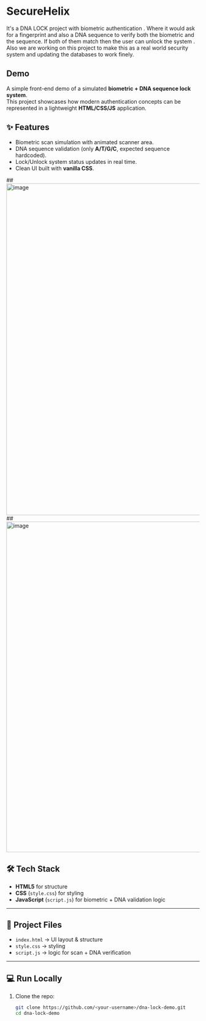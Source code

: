 # SecureHelix
It's a DNA LOCK  project with biometric authentication . Where it would ask for a fingerprint and also a DNA sequence to verify both the biometric and the sequence. If both of them match then the user can unlock the system .   Also we are working on this project to make this as a real world security system and updating the databases to work finely.

## Demo 
A simple front-end demo of a simulated **biometric + DNA sequence lock system**.  
This project showcases how modern authentication concepts can be represented in a lightweight **HTML/CSS/JS** application.

## ✨ Features
- Biometric scan simulation with animated scanner area.
- DNA sequence validation (only **A/T/G/C**, expected sequence hardcoded).
- Lock/Unlock system status updates in real time.
- Clean UI built with **vanilla CSS**.

##<img width="1900" height="865" alt="image" src="https://github.com/user-attachments/assets/c764349e-dbe0-41ef-8175-eb39a0c96b1e" />
##<img width="1915" height="862" alt="image" src="https://github.com/user-attachments/assets/97cc34a8-5811-45c6-88a3-17b8f07c0a5f" />



## 🛠 Tech Stack
- **HTML5** for structure  
- **CSS** (`style.css`) for styling  
- **JavaScript** (`script.js`) for biometric + DNA validation logic  

---

## 📂 Project Files
- `index.html` → UI layout & structure  
- `style.css` → styling  
- `script.js` → logic for scan + DNA verification  

---

## 💻 Run Locally
1. Clone the repo:
   ```bash
   git clone https://github.com/<your-username>/dna-lock-demo.git
   cd dna-lock-demo

